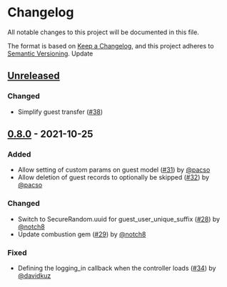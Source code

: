 # Changelog
All notable changes to this project will be documented in this file.

The format is based on [Keep a Changelog](https://keepachangelog.com/en/1.0.0/),
and this project adheres to [Semantic Versioning](https://semver.org/spec/v2.0.0.html).
Update

## [Unreleased]
### Changed
- Simplify guest transfer ([#38](https://github.com/cbeer/devise-guests/pull/38))

## [0.8.0] - 2021-10-25
### Added
- Allow setting of custom params on guest model ([#31](https://github.com/cbeer/devise-guests/pull/31)) by [@pacso](https://github.com/pacso)
- Allow deletion of guest records to optionally be skipped ([#32](https://github.com/cbeer/devise-guests/pull/32)) by [@pacso](https://github.com/pacso)

### Changed
- Switch to SecureRandom.uuid for guest_user_unique_suffix ([#28](https://github.com/cbeer/devise-guests/pull/28)) by [@notch8](https://github.com/notch8)
- Update combustion gem ([#29](https://github.com/cbeer/devise-guests/pull/29)) by [@notch8](https://github.com/notch8)

### Fixed
- Defining the logging_in callback when the controller loads ([#34](https://github.com/cbeer/devise-guests/pull/34)) by [@davidkuz](https://github.com/davidkuz)

[Unreleased]: https://github.com/cbeer/devise-guests/compare/v0.8.0...HEAD
[0.8.0]: https://github.com/cbeer/devise-guests/compare/v0.7.0...v0.8.0
